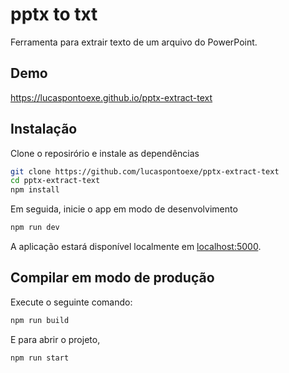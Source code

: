 # pptx to txt

Ferramenta para extrair texto de um arquivo do PowerPoint.

## Demo
https://lucaspontoexe.github.io/pptx-extract-text


## Instalação

Clone o reposirório e instale as dependências

```bash
git clone https://github.com/lucaspontoexe/pptx-extract-text
cd pptx-extract-text
npm install
```

Em seguida, inicie o app em modo de desenvolvimento

```bash
npm run dev
```

A aplicação estará disponível localmente em [localhost:5000](http://localhost:5000). 


## Compilar em modo de produção

Execute o seguinte comando:

```bash
npm run build
```

E para abrir o projeto, 
```bash
npm run start
```